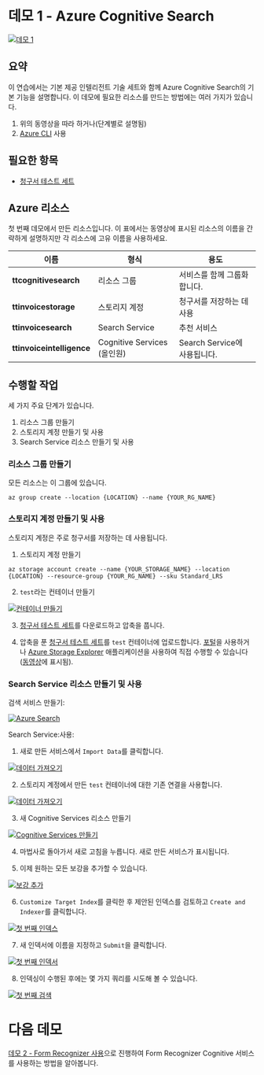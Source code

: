 # <a name="demo-1---azure-cognitive-search"></a>데모 1 - Azure Cognitive Search

[![데모 1](images/demo1.png)](https://globaleventcdn.blob.core.windows.net/assets/aiml/aiml10/videos/Demo1.mp4 "데모 1")

## <a name="summary"></a>요약
이 연습에서는 기본 제공 인텔리전트 기술 세트와 함께 Azure Cognitive Search의 기본 기능을 설명합니다. 이 데모에 필요한 리소스를 만드는 방법에는 여러 가지가 있습니다.
1. 위의 동영상을 따라 하거나(단계별로 설명됨)
2. [Azure CLI](https://docs.microsoft.com/en-us/cli/azure/install-azure-cli?view=azure-cli-latest&WT.mc_id=msignitethetour2019-github-aiml10) 사용


## <a name="what-you-need"></a>필요한 항목
- [청구서 테스트 세트](https://globaleventcdn.blob.core.windows.net/assets/aiml/aiml10/data/test.zip)

## <a name="azure-resources"></a>Azure 리소스
첫 번째 데모에서 만든 리소스입니다. 이 표에서는 동영상에 표시된 리소스의 이름을 간략하게 설명하지만 각 리소스에 고유 이름을 사용하세요.


| 이름                       | 형식                            | 용도                    |
| -------------------------- | ------------------------------- | ------------------------- |
| **ttcognitivesearch**     | 리소스 그룹                  | 서비스를 함께 그룹화합니다.   |
| **ttinvoicestorage**      | 스토리지 계정                 | 청구서를 저장하는 데 사용     |
| **ttinvoicesearch**       | Search Service                  | 추천 서비스           |
| **ttinvoiceintelligence** | Cognitive Services (올인원) | Search Service에 사용됩니다. |


## <a name="what-to-do"></a>수행할 작업

세 가지 주요 단계가 있습니다.
1. 리소스 그룹 만들기
2. 스토리지 계정 만들기 및 사용
3. Search Service 리소스 만들기 및 사용



### <a name="create-a-resource-group"></a>리소스 그룹 만들기
모든 리소스는 이 그룹에 있습니다.

```
az group create --location {LOCATION} --name {YOUR_RG_NAME}
```

### <a name="create-and-use-storage-account"></a>스토리지 계정 만들기 및 사용
스토리지 계정은 주로 청구서를 저장하는 데 사용됩니다.

1. 스토리지 계정 만들기

```
az storage account create --name {YOUR_STORAGE_NAME} --location {LOCATION} --resource-group {YOUR_RG_NAME} --sku Standard_LRS
```

2. `test`라는 컨테이너 만들기

[![컨테이너 만들기](images/create_container.png)](https://docs.microsoft.com/en-us/azure/storage/blobs/storage-quickstart-blobs-portal?WT.mc_id=msignitethetour2019-github-aiml10 "컨테이너 만들기")

3. [청구서 테스트 세트](https://globaleventcdn.blob.core.windows.net/assets/aiml/aiml10/data/test.zip)를 다운로드하고 압축을 풉니다.

4. 압축을 푼 [청구서 테스트 세트](https://globaleventcdn.blob.core.windows.net/assets/aiml/aiml10/data/test.zip)를 `test` 컨테이너에 업로드합니다. [포털](https://docs.microsoft.com/en-us/azure/storage/blobs/storage-quickstart-blobs-portal?WT.mc_id=msignitethetour2019-github-aiml10#upload-a-block-blob)을 사용하거나 [Azure Storage Explorer](https://docs.microsoft.com/en-us/azure/vs-azure-tools-storage-explorer-blobs?WT.mc_id=msignitethetour2019-github-aiml10) 애플리케이션을 사용하여 직접 수행할 수 있습니다([동영상](https://globaleventcdn.blob.core.windows.net/assets/aiml/aiml10/videos/Demo1.mp4 "데모 1")에 표시됨).

### <a name="create-and-use-a-search-service-resource"></a>Search Service 리소스 만들기 및 사용
검색 서비스 만들기:

[![Azure Search](images/azure_search.png)](https://docs.microsoft.com/en-us/azure/search/search-create-service-portal?WT.mc_id=msignitethetour2019-github-aiml10 "Azure Search")


Search Service:사용:

1. 새로 만든 서비스에서 `Import Data`를 클릭합니다.

[![데이터 가져오기](images/import_data.png)](https://docs.microsoft.com/en-us/azure/search/cognitive-search-quickstart-blob?WT.mc_id=msignitethetour2019-github-aiml10#create-the-enrichment-pipeline "데이터 가져오기")

2. 스토리지 계정에서 만든 `test` 컨테이너에 대한 기존 연결을 사용합니다.

[![데이터 가져오기](images/connect_data.png)](https://docs.microsoft.com/en-us/azure/search/cognitive-search-quickstart-blob?WT.mc_id=msignitethetour2019-github-aiml10#step-1-create-a-data-source "데이터 가져오기")

3. 새 Cognitive Services 리소스 만들기

[![Cognitive Services 만들기](images/attach_cognitive_svcs.png)](https://docs.microsoft.com/en-us/azure/search/cognitive-search-quickstart-blob?WT.mc_id=msignitethetour2019-github-aiml10#step-2-add-cognitive-skills "Cognitive Services 만들기")

4. 마법사로 돌아가서 새로 고침을 누릅니다. 새로 만든 서비스가 표시됩니다. 

5. 이제 원하는 모든 보강을 추가할 수 있습니다.

[![보강 추가](images/add_enrichments.png)](https://docs.microsoft.com/en-us/azure/search/cognitive-search-quickstart-blob?WT.mc_id=msignitethetour2019-github-aiml10#step-2-add-cognitive-skills "보강 추가")

6. `Customize Target Index`를 클릭한 후 제안된 인덱스를 검토하고 `Create and Indexer`를 클릭합니다.

[![첫 번째 인덱스](images/first_index.png)](https://docs.microsoft.com/en-us/azure/search/cognitive-search-quickstart-blob?WT.mc_id=msignitethetour2019-github-aiml10#step-3-configure-the-index "첫 번째 인덱스")

7. 새 인덱서에 이름을 지정하고 `Submit`을 클릭합니다.

[![첫 번째 인덱서](images/first_indexer.png)](https://docs.microsoft.com/en-us/azure/search/cognitive-search-quickstart-blob?WT.mc_id=msignitethetour2019-github-aiml10#step-4-configure-the-indexer "첫 번째 인덱서")

8. 인덱싱이 수행된 후에는 몇 가지 쿼리를 시도해 볼 수 있습니다.

[![첫 번째 검색](images/first_search.png)](https://docs.microsoft.com/en-us/azure/search/cognitive-search-quickstart-blob?WT.mc_id=msignitethetour2019-github-aiml10#query-in-search-explorer "첫 번째 검색")

# <a name="next-demo"></a>다음 데모
[데모 2 - Form Recognizer 사용](demo2.md)으로 진행하여 Form Recognizer Cognitive 서비스를 사용하는 방법을 알아봅니다.